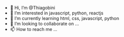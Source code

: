 - 👋 Hi, I’m @Thiagobini
- 👀 I’m interested in  javascript, python,  reactjs
- 🌱 I’m currently learning html, css, javascript, python
- 💞️ I’m looking to collaborate on ...
- 📫 How to reach me ...

<!---
Thiagobini25/Thiagobini25 is a ✨ special ✨ repository because its `README.md` (this file) appears on your GitHub profile.
You can click the Preview link to take a look at your changes.
--->
